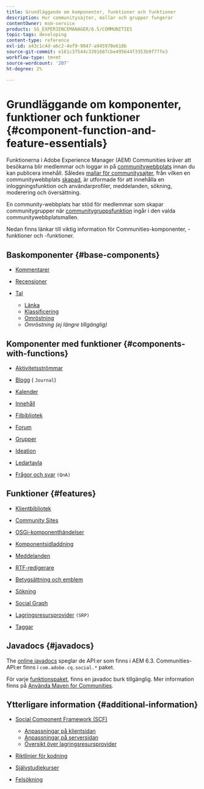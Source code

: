 ```yaml
---
title: Grundläggande om komponenter, funktioner och funktioner
description: Hur communitysajter, mallar och grupper fungerar
contentOwner: msm-service
products: SG_EXPERIENCEMANAGER/6.5/COMMUNITIES
topic-tags: developing
content-type: reference
exl-id: a43c1c4d-a6c2-4ef9-9047-a945978e618b
source-git-commit: e161c37544c3391607cbe495644f3353b9f77fe3
workflow-type: tm+mt
source-wordcount: '207'
ht-degree: 2%

---
```


# Grundläggande om komponenter, funktioner och funktioner  {#component-function-and-feature-essentials}

Funktionerna i Adobe Experience Manager (AEM) Communities kräver att besökarna blir medlemmar och loggar in på [communitywebbplats](overview.md#communitiessites) innan du kan publicera innehåll. Således [mallar för communitysajter](sites.md), från vilken en communitywebbplats [skapad](sites-console.md), är utformade för att innehålla en inloggningsfunktion och användarprofiler, meddelanden, sökning, moderering och översättning.

En community-webbplats har stöd för medlemmar som skapar communitygrupper när [communitygruppsfunktion](functions.md#groups-function) ingår i den valda communitywebbplatsmallen.

Nedan finns länkar till viktig information för Communities-komponenter, -funktioner och -funktioner.

## Baskomponenter {#base-components}

* [Kommentarer](essentials-comments.md)
* [Recensioner](reviews-basics.md)
* [Tal](tally.md)

   * [Länka](essentials-liking.md)
   * [Klassificering](rating-basics.md)
   * [Omröstning](essentials-voting.md)
   * *Omröstning (ej längre tillgänglig)*

## Komponenter med funktioner {#components-with-functions}

* [Aktivitetsströmmar](essentials-activities.md)
* [Blogg](blog-developer-basics.md) ( `Journal`)

* [Kalender](calendar-basics-for-developers.md)
* [Innehåll](essentials-featured.md)
* [Filbibliotek](essentials-file-library.md)
* [Forum](essentials-forum.md)
* [Grupper](essentials-groups.md)
* [Ideation](ideation.md)
* [Ledartavla](leaderboard.md)
* [Frågor och svar](qna-essentials.md) `(QnA)`

## Funktioner {#features}

* [Klientbibliotek](clientlibs.md)
* [Community Sites](sites-for-developers.md)
* [OSGi-komponenthändelser](events.md)
* [Komponentsidladdning](sideloading.md)
* [Meddelanden](essentials-messaging.md)
* [RTF-redigerare](rte.md)
* [Betygsättning och emblem](configure-scoring.md)
* [Sökning](search-implementation.md)
* [Social Graph](essentials-socialgraph.md)
* [Lagringsresursprovider](srp-and-ugc.md) `(SRP)`

* [Taggar](tag.md)

## Javadocs {#javadocs}

The [online javadocs](../../help/sites-developing/reference-materials.md) speglar de API:er som finns i AEM 6.3.
Communities-API:er finns i `com.adobe.cq.social.*` paket.

För varje [funktionspaket](deploy-communities.md#latestfeaturepack), finns en javadoc burk tillgänglig. Mer information finns på [Använda Maven for Communities](maven.md#javadocs).

## Ytterligare information {#additional-information}

* [Social Component Framework (SCF)](scf.md)

   * [Anpassningar på klientsidan](client-customize.md)
   * [Anpassningar på serversidan](server-customize.md)
   * [Översikt över lagringsresursprovider](srp.md)

* [Riktlinjer för kodning](code-guide.md)
* [Självstudiekurser](tutorials.md)
* [Felsökning](troubleshooting.md)
